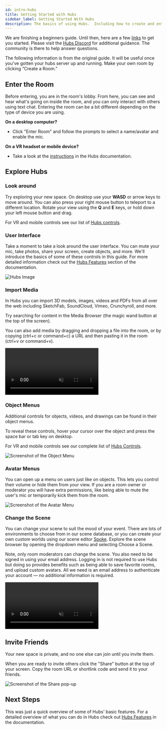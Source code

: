 ```yaml
---
id: intro-hubs
title: Getting Started with Hubs
sidebar_label: Getting Started With Hubs
description: The basics of using Hubs.  Including how to create and enter a room, the basic controls and user interface in the 3D viewport area, interacting with objects and avatars, various ways to communicate and express yourself (or not), how to invite other users into the space, and how to leave.
---
```



<!-- In the following guide we'll show you the basics of Hubs! (Prefer a video? [Click here](https://www.youtube.com/watch?v=5QnOsyyebEQ).) -->

We are finishing a beginners guide. Until then, here are a few [links](https://hubsfoundation.org/getting-started/) to get you started. Please visit the [Hubs Discord](https://discord.gg/hubs-498741086295031808) for additional guidance. The community is there to help answer questions.

The following information is from the original guide. It will be useful once you've gotten your hubs server up and running. Make your own room by clicking “Create a Room.”

<!-- <video autoplay loop muted controls >
  <source src="img/create-a-room.mp4" type="video/mp4">
  <img src="img/intro-hubs-enter-room-min.jpeg" alt="Screenshot of how to enter a Hubs room">
  Your browser does not support HTML5 video.
</video> -->
 <!-- <p style="text-align: center; font-style:italic;">🎉 Congratulations - you now have your very own virtual space! 🎉<p> -->

## Enter the Room

Before entering, you are in the room's lobby. From here, you can see and hear what's going on inside the room, and you can only interact with others using text chat. Entering the room can be a bit different depending on the type of device you are using.

**On a desktop computer?** 

* Click "Enter Room" and follow the prompts to select a name/avatar and enable the mic.

**On a VR headset or mobile device?** 

* Take a look at the [instructions](./hubs-create-join-rooms.html#enter-the-room) in the Hubs documentation.

## Explore Hubs

### Look around

Try exploring your new space. On desktop use your **WASD**  or arrow keys to move around. You can also press your right mouse button to teleport to a different location. Rotate your view using the **Q** and **E** keys, or hold down your left mouse button and drag. 

For VR and mobile controls see our list of [Hubs controls](hubs-controls.html).

### User Interface

Take a moment to take a look around the user interface. You can mute your mic, take photos, share your screen, create objects, and more. We'll introduce the basics of some of these controls in this guide. For more detailed information check out the [Hubs Features](hubs-features.html) section of the documentation.

![Hubs Image](img/hubs-user-interface.png)

### Import Media

In Hubs you can import 3D models, images, videos and PDFs from all over the web including SketchFab, SoundCloud, Vimeo, Crunchyroll, and more.

Try searching for content in the Media Browser (the magic wand button at the top of the screen). 

You can also add media by dragging and dropping a file into the room, or by copying (ctrl+c or command+c) a URL and then pasting it in the room (ctrl+v or command+v).

<video autoplay loop muted controls >
  <source src="img/object-creation.mp4" type="video/mp4">
  Your browser does not support HTML5 video.
</video>

### Object Menus

Additional controls for objects, videos, and drawings can be found in their object menus.

To reveal these controls, hover your cursor over the object and press the space bar or tab key on desktop. 

For VR and mobile controls see our complete list of [Hubs Controls](hubs-controls.html). 

![Screenshot of the Object Menu](img/intro-hubs-object-menu-min.jpeg)

### Avatar Menus
You can open up a menu on users just like on objects. This lets you control their volume or hide them from your view.
If you are a room owner or moderator you will have extra permissions, like being able to mute the user's mic or temporarily kick them from the room. 

![Screenshot of the Avatar Menu](img/intro-hubs-avatar-menu-min.jpeg)

### Change the Scene

You can change your scene to suit the mood of your event. There are lots of environments to choose from in our scene database, or you can create your own custom worlds using our scene editor [Spoke](intro-spoke.html). Explore the scene browser by opening the dropdown menu and selecting Choose a Scene.

Note, only room moderators can change the scene. You also need to be signed in using your email address. Logging in is not required to use Hubs but doing so provides benefits such as being able to save favorite rooms, and upload custom avatars. All we need is an email address to authenticate your account &mdash; no additional information is required.   

<video autoplay loop muted controls >
  <source src="img/change-the-scene.mp4" type="video/mp4">
  <img src="img/intro-hubs-scene-browser-min.jpeg" alt="Screenshot of the Scene Browser">
  Your browser does not support HTML5 video.
</video>

## Invite Friends 

Your new space is private, and no one else can join until you invite them. 

When you are ready to invite others click the "Share" button at the top of your screen. Copy the room URL or shortlink code and send it to your friends. 

![Screenshot of the Share pop-up](img/hubs-invite-dialogue.PNG)

## Next Steps
This was just a quick overview of some of Hubs' basic features. For a detailed overview of what you can do in Hubs check out [Hubs Features](hubs-features.html) in the documentation.



